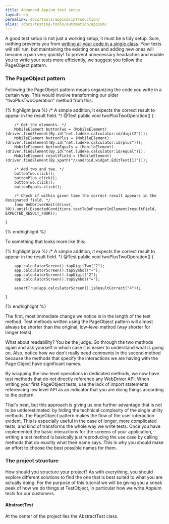 ```yaml
---
title: Advanced Appium test setup
layout: en
permalink: docs/tools/appium/introduction/
alias: /docs/testing-tools/automation/appium/
---
```


A good test setup is not just a working setup, it must be a tidy setup. Sure, nothing prevents you from [writing all your code in a single class](/docs/tools/appium/setup). Your tests will still run, but maintaining the existing ones and adding new ones will become a pain very quickly! To prevent unnecessary headaches and enable you to write your tests more efficiently, we suggest you follow the PageObject pattern.

<h3 id="pageobject-pattern">The PageObject pattern</h3>
Following the PageObejct pattern means organizing the code you write in a certain way. This would involve transforming our older "twoPlusTwoOperation" method from this:

{% highlight java %}
/* A simple addition, it expects the correct result to appear in the result field. */
    @Test
    public void twoPlusTwoOperation() {

        /* Get the elements. */
        MobileElement buttonTwo = (MobileElement)(driver.findElement(By.id("net.ludeke.calculator:id/digit2")));
        MobileElement buttonPlus = (MobileElement)(driver.findElement(By.id("net.ludeke.calculator:id/plus")));
        MobileElement buttonEquals = (MobileElement)(driver.findElement(By.id("net.ludeke.calculator:id/equal")));
        MobileElement resultField = (MobileElement)(driver.findElement(By.xpath("//android.widget.EditText[1]")));

        /* Add two and two. */
        buttonTwo.click();
        buttonPlus.click();
        buttonTwo.click();
        buttonEquals.click();

        /* Check if within given time the correct result appears in the designated field. */
        (new WebDriverWait(driver, 30)).until(ExpectedConditions.textToBePresentInElement(resultField, EXPECTED_RESULT_FOUR));

    }
{% endhighlight %}

To something that looks more like this:

{% highlight java %}
/* A simple addition, it expects the correct result to appear in the result field. */
    @Test
    public void twoPlusTwoOperation() {

        app.calculatorScreen().tapDigitTwo("2");
        app.calculatorScreen().tapSymbol("+");
        app.calculatorScreen().tapDigit("2");
        app.calculatorScreen().tapSymbol("=");

        assertTrue(app.calculatorScreen().isResultCorrect("4"));

    }
{% endhighlight %}

The first, most immediate change we notice is in the length of the test method. Test methods written using the PageObject pattern will almost always be shorter than the original, low-level method (way shorter for longer tests).

What about readability? You be the judge. Go through the two methods again and ask yourself in which case it is easier to understand what is going on. Also, notice how we don't really need comments in the second method because the methods that specify the interactions we are having with the Page Object have significant names.

By wrapping the low-level operations in dedicated methods, we now have test methods that do not directly reference any WebDriver API. When writing your first PageObject tests, use the lack of import statements referencing low level API as an indicator that you are doing things according to the pattern.

That's neat, but this approach is giving us one further advantage that is not to be underestimated: by hiding the technical complexity of the single utility methods, the PageObject pattern makes the flow of the user interaction evident. This is especially useful in the case of longer, more complicated tests, and kind of transforms the whole way we write tests. Once you have implemented the basic interactions for the screens of your application, writing a test method is basically just reproducing the use case by calling methods that do exactly what their name says. This is why you should make an effort to choose the best possible names for them.

<h3 id="project-structure">The project structure</h3>

How should you structure your project? As with everything, you should explore different solutions to find the one that is best suited to what you are actually doing. For the purpose of this tutorial we will be giving you a sneak peek of how we do things at TestObject, in particular how we write Appium tests for our customers.

<h4 id="project-structure">AbstractTest</h4>
At the center of the project lies the AbstractTest class. 
